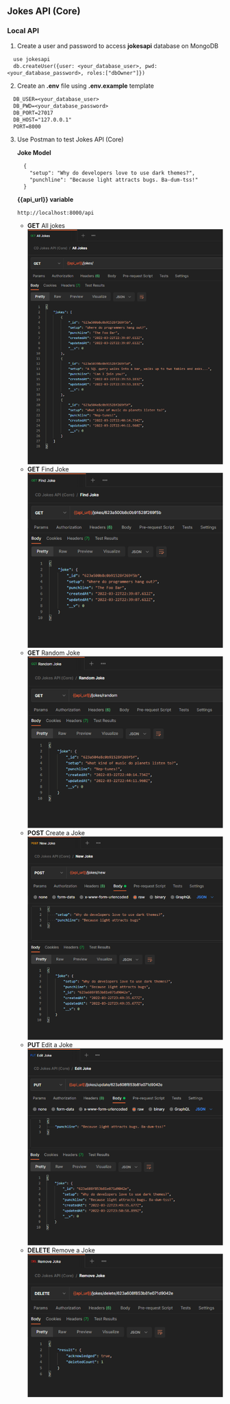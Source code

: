 ## Jokes API (Core)
### Local API

1. Create a user and password to access **jokesapi** database on MongoDB

```
  use jokesapi
  db.createUser({user: <your_database_user>, pwd:<your_database_password>, roles:["dbOwner"]})
```

2. Create an **.env** file using **.env.example** template 
   
```
  DB_USER=<your_database_user>
  DB_PWD=<your_database_password>
  DB_PORT=27017
  DB_HOST="127.0.0.1"
  PORT=8000
```

3. Use Postman to test Jokes API (Core)

    **Joke Model**
    ```
      {
        "setup": "Why do developers love to use dark themes?",
        "punchline": "Because light attracts bugs. Ba-dum-tss!"
      }
    ```

    **{{api_url}} variable**
    ```
    http://localhost:8000/api
    ```

    * **GET** All jokes
      ![All jokes](./assets/postman/get-all-jokes.png)
    * **GET** Find Joke
      ![Find Joke](./assets/postman/get-find-joke.png)
    * **GET** Random Joke
      ![Random Joke](./assets/postman/get-random-joke.png)
    * **POST** Create a Joke
      ![Create a Joke](./assets/postman/post-create-joke.png)
    * **PUT** Edit a Joke
      ![Edit a Joke](./assets/postman/put-edit-joke.png)
    * **DELETE** Remove a Joke
      ![Delete a Joke](./assets/postman/delete-remove-joke.png)